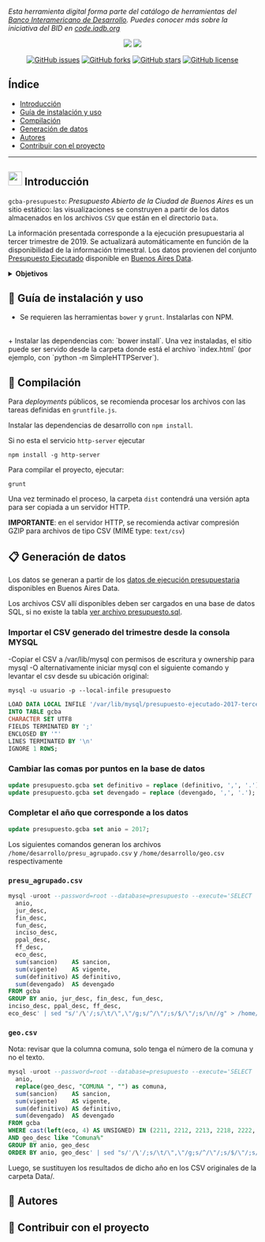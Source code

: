 *Esta herramienta digital forma parte del catálogo de herramientas del [Banco Interamericano de Desarrollo](https://www.iadb.org). Puedes conocer más sobre la iniciativa del BID en [code.iadb.org](https://code.iadb.org)*

<p align="center">
<img src="https://raw.githubusercontent.com/gcba/presupuesto-abierto-gcba/gh-pages/bastrap3/bac-header.png"> 
<img src="https://raw.githubusercontent.com/gcba/presupuesto-abierto-gcba/gh-pages/bastrap3/bac-header-2.png">
</p>

<p align="center">
  <a href="https://github.com/gcba/presupuesto-abierto-gcba/issues"><img alt="GitHub issues" src="https://img.shields.io/github/issues/gcba/presupuesto-abierto-gcba?style=social"></a>
  <a href="https://github.com/gcba/presupuesto-abierto-gcba/network"><img alt="GitHub forks" src="https://img.shields.io/github/forks/gcba/presupuesto-abierto-gcba?style=social"></a>
  <a href="https://github.com/gcba/presupuesto-abierto-gcba/stargazers"><img alt="GitHub stars" src="https://img.shields.io/github/stars/gcba/presupuesto-abierto-gcba?style=social"></a>
  <a href="https://github.com/gcba/presupuesto-abierto-gcba"><img alt="GitHub license" src="https://img.shields.io/github/license/gcba/presupuesto-abierto-gcba?style=social"></a>
</p>


## Índice

* [Introducción](#-introducción)
* [Guía de instalación y uso](#-guía-de-instalación-y-uso)
* [Compilación](#-compilación)
* [Generación de datos](#-generación-de-datos)
* [Autores](#-autores)
* [Contribuir con el proyecto](#-contribuir-con-el-proyecto)

***
 
## <img src="https://raw.githubusercontent.com/gcba/presupuesto-abierto-gcba/gh-pages/bastrap3/bac-header.png" height="28"> Introducción

`gcba-presupuesto`: *Presupuesto Abierto de la Ciudad de Buenos Aires* es un sitio estático: las visualizaciones se
construyen a partir de los datos almacenados en los archivos `CSV` que están en el directorio `Data`.

La información presentada corresponde a la ejecución presupuestaria al tercer trimestre de 2019. Se actualizará automáticamente en función de la disponibilidad de la información trimestral. Los datos provienen del conjunto [Presupuesto Ejecutado](https://data.buenosaires.gob.ar/dataset/presupuesto-ejecutado) disponible en [Buenos Aires Data](https://data.buenosaires.gob.ar/).


<details><summary><b>Objetivos</b></summary>

### :heavy_check_mark: Objetivos 

El presupuesto refleja lo que hace el Estado con los recursos que nos pide a todos los ciudadanos. Por eso, __desde el Gobierno de la Ciudad de Buenos Aires queremos rendir cuentas de forma directa sobre la manera en que utilizamos esos fondos__. Estamos convencidos de que esa es la manera de __estimular la participación, optimizar los controles y mejorar el nivel de la discusión pública__.

</details>

## :ledger: Guía de instalación y uso

+ Se requieren las herramientas `bower` y `grunt`. Instalarlas con NPM.
<br>
+ Instalar las dependencias con: `bower install`. Una vez instaladas, el
sitio puede ser servido desde la carpeta donde está el archivo
`index.html` (por ejemplo, con `python -m SimpleHTTPServer`).

## 	:wrench: Compilación

Para *deployments* públicos, se recomienda procesar los archivos con
las tareas definidas en `gruntfile.js`. 

Instalar las dependencias de desarrollo con `npm install`.

Si no esta el servicio `http-server` ejecutar

```
npm install -g http-server
```

Para compilar el proyecto, ejecutar:

```
grunt
```

Una vez terminado el proceso, la carpeta `dist` contendrá una versión
apta para ser copiada a un servidor HTTP.

**IMPORTANTE**: en el servidor HTTP, se recomienda activar compresión
GZIP para archivos de tipo CSV (MIME type: `text/csv`)


## 	:clipboard: Generación de datos

Los datos se generan a partir de los
[datos de ejecución presupuestaria](http://data.buenosaires.gob.ar/dataset/presupuesto-ejecutado)
disponibles en Buenos Aires Data.

Los archivos CSV allí disponibles deben ser cargados en una base de
datos SQL, si no existe la tabla [ver archivo presupuesto.sql](Data/presupuesto.sql). 

### Importar el CSV generado del trimestre desde la consola MYSQL
-Copiar el CSV a /var/lib/mysql con permisos de escritura y ownership para mysql
-O alternativamente iniciar mysql con el siguiente comando y levantar el csv desde su ubicación original:
```
mysql -u usuario -p --local-infile presupuesto
```

```sql
LOAD DATA LOCAL INFILE '/var/lib/mysql/presupuesto-ejecutado-2017-tercer-trimestre.csv'
INTO TABLE gcba
CHARACTER SET UTF8
FIELDS TERMINATED BY ';' 
ENCLOSED BY '"'
LINES TERMINATED BY '\n'
IGNORE 1 ROWS;
```

### Cambiar las comas por puntos en la base de datos
```sql
update presupuesto.gcba set definitivo = replace (definitivo, ',', '.');
update presupuesto.gcba set devengado = replace (devengado, ',', '.');
```

### Completar el año que corresponde a los datos
```sql
update presupuesto.gcba set anio = 2017;
```

Los siguientes comandos generan los archivos `/home/desarrollo/presu_agrupado.csv` y `/home/desarrollo/geo.csv` respectivamente

### `presu_agrupado.csv`

``` sql
mysql -uroot --password=root --database=presupuesto --execute='SELECT
  anio,
  jur_desc,
  fin_desc,
  fun_desc,
  inciso_desc,
  ppal_desc,
  ff_desc,
  eco_desc,
  sum(sancion)    AS sancion,
  sum(vigente)    AS vigente,
  sum(definitivo) AS definitivo,
  sum(devengado)  AS devengado
FROM gcba
GROUP BY anio, jur_desc, fin_desc, fun_desc, 
inciso_desc, ppal_desc, ff_desc, 
eco_desc' | sed "s/'/\'/;s/\t/\",\"/g;s/^/\"/;s/$/\"/;s/\n//g" > /home/desarrollo/presu_agrupado.csv
```

### `geo.csv`
Nota: revisar que la columna comuna, solo tenga el número de la comuna y no el texto.

``` sql
mysql -uroot --password=root --database=presupuesto --execute='SELECT
  anio,
  replace(geo_desc, "COMUNA ", "") as comuna,
  sum(sancion)    AS sancion,
  sum(vigente)    AS vigente,
  sum(definitivo) AS definitivo,
  sum(devengado)  AS devengado
FROM gcba
WHERE cast(left(eco, 4) AS UNSIGNED) IN (2211, 2212, 2213, 2218, 2222, 2223, 2224, 2225, 2226, 2231, 2233, 2241, 2242, 2243, 2244)
AND geo_desc like "Comuna%"
GROUP BY anio, geo_desc
ORDER BY anio, geo_desc' | sed "s/'/\'/;s/\t/\",\"/g;s/^/\"/;s/$/\"/;s/\n//g" > /home/desarrollo/geo.csv
```
Luego, se sustituyen los resultados de dicho año en los CSV originales de la carpeta Data/.

## :rocket: Autores

## :handshake: Contribuir con el proyecto